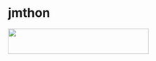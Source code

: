 # jmthon

<p align="left"><a href="https://heroku.com/deploy?template=https://github.com/xxy2m/roz"> <img src="https://img.shields.io/badge/Deploy%20To%20Heroku-purple?style=for-the-badge&logo=heroku" width="320" height="58.45"/></a></p>
